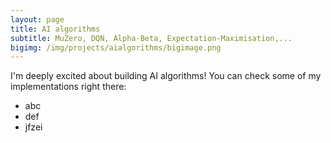 ```yaml
---
layout: page
title: AI algorithms
subtitle: MuZero, DQN, Alpha-Beta, Expectation-Maximisation,...
bigimg: /img/projects/aialgorithms/bigimage.png
---
```


I'm deeply excited about building AI algorithms! You can check some of my implementations right there:
- abc
- def
- jfzei
